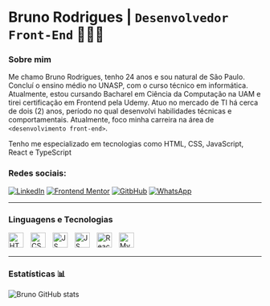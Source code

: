 # Bruno Rodrigues | `Desenvolvedor Front-End` 👨🏻‍💻

### Sobre mim

Me chamo Bruno Rodrigues, tenho 24 anos e sou natural de São Paulo. Concluí o ensino médio no UNASP, com o curso técnico em informática. Atualmente, estou cursando Bacharel em Ciência da Computação na UAM e tirei certificação em Frontend pela Udemy. Atuo no mercado de TI há cerca de dois (2) anos, período no qual desenvolvi habilidades técnicas e comportamentais. Atualmente, foco minha carreira na área de `<desenvolvimento front-end>`.

Tenho me especializado em tecnologias como HTML, CSS, JavaScript, React e TypeScript

### Redes sociais:

[![LinkedIn](https://img.shields.io/badge/LinkedIn-0077B5?style=for-the-badge&logo=linkedin&logoColor=white)](https://www.linkedin.com/in/rodrigues-silva-bruno/)
[![Frontend Mentor](https://img.shields.io/badge/Frontendmentor-FFFFFF?style=for-the-badge&logo=frontendmentor&logoColor=blue)](https://www.frontendmentor.io/profile/bruninhosrs)
[![GitbHub](https://img.shields.io/badge/GitHub-100000?style=for-the-badge&logo=github&logoColor=white)](https://github.com/bruninhosrs)
[![WhatsApp](https://img.shields.io/badge/WhatsApp-25D366?style=for-the-badge&logo=whatsapp&logoColor=white)](https://wa.me/5511972420186)

---

### Linguagens e Tecnologias

<div>
    <img 
    float="left" 
    alt="HTML"
    title="HTML" 
    width="30px" 
    style="padding-right: 10px;" 
    src="https://cdn.jsdelivr.net/gh/devicons/devicon@latest/icons/html5/html5-original.svg" 
/>
<img 
    float="left" 
    alt="CSS"
    title="CSS" 
    width="30px" 
    style="padding-right: 10px;" 
    src="https://cdn.jsdelivr.net/gh/devicons/devicon@latest/icons/css3/css3-original.svg" 
/>
<img
    float="left" 
    alt="JS"
    title="JS" 
    width="30px" 
    style="padding-right: 10px;"
    src="https://cdn.jsdelivr.net/gh/devicons/devicon@latest/icons/javascript/javascript-original.svg" 
/>
<img 
    float="left" 
    alt="JS"
    title="JS" 
    width="30px" 
    style="padding-right: 10px;"
    src="https://cdn.jsdelivr.net/gh/devicons/devicon@latest/icons/typescript/typescript-original.svg" 
/>
<img 
    float="left" 
    alt="ReactJS"
    title="ReactJS" 
    width="30px" 
    style="padding-right: 10px;"
    src="https://cdn.jsdelivr.net/gh/devicons/devicon@latest/icons/react/react-original.svg"
/>
<img 
    float="left" 
    alt="MySQL"
    title="MySQL" 
    width="30px" 
    style="padding-right: 10px;"
    src="https://cdn.jsdelivr.net/gh/devicons/devicon@latest/icons/mysql/mysql-original-wordmark.svg"
/>
</div>

---

### Estatísticas 📊

![Bruno GitHub stats](https://github-readme-stats.vercel.app/api?username=bruninhosrs&show_icons=true&theme=tokyonight)
